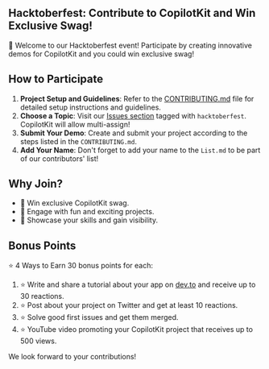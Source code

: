 ## Hacktoberfest: Contribute to CopilotKit and Win Exclusive Swag!

🤩 Welcome to our Hacktoberfest event! Participate by creating innovative demos for CopilotKit and you could win exclusive swag!

## How to Participate

1. **Project Setup and Guidelines**: Refer to the [CONTRIBUTING.md](./CONTRIBUTING.md) file for detailed setup instructions and guidelines.
2. **Choose a Topic**: Visit our [Issues section](https://github.com/CopilotKit/CopilotKit/issues) tagged with `hacktoberfest`. CopilotKit will allow multi-assign!
3. **Submit Your Demo**: Create and submit your project according to the steps listed in the `CONTRIBUTING.md`.
4. **Add Your Name**: Don't forget to add your name to the `List.md` to be part of our contributors' list!

## Why Join?

- 🥳 Win exclusive CopilotKit swag.
- 🎊 Engage with fun and exciting projects.
- 🎉 Showcase your skills and gain visibility.

## Bonus Points

⭐ 4 Ways to Earn 30 bonus points for each:

1. ⭐ Write and share a tutorial about your app on [dev.to](https://dev.) and receive up to 30 reactions.
2. ⭐ Post about your project on Twitter and get at least 10 reactions.
3. ⭐ Solve good first issues and get them merged.
4. ⭐ YouTube video promoting your CopilotKit project that receives up to 500 views.

We look forward to your contributions!
